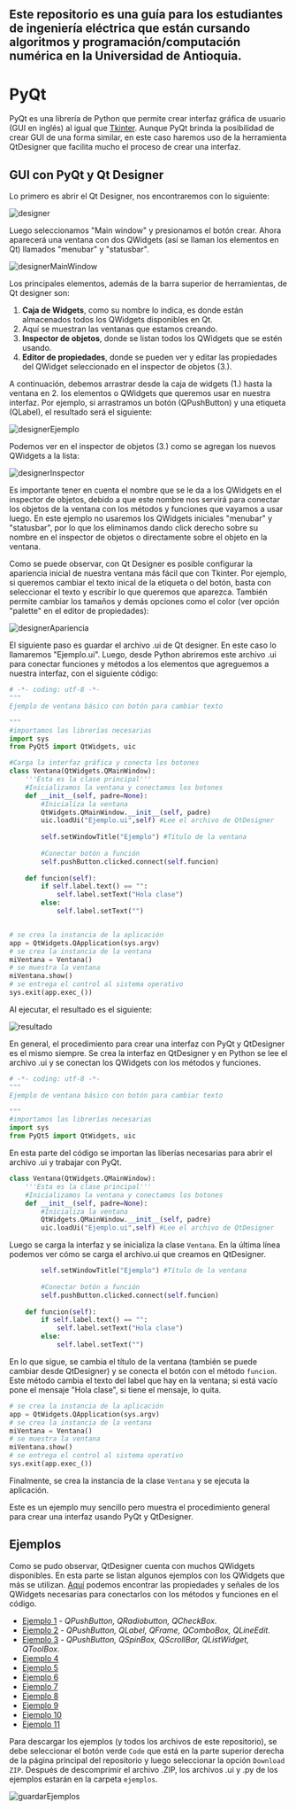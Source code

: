 ## Este repositorio es una guía para los estudiantes de ingeniería eléctrica que están cursando algoritmos y programación/computación numérica en la Universidad de Antioquia.

# PyQt
PyQt es una librería de Python que permite crear interfaz gráfica de usuario (GUI en inglés) al igual que [Tkinter](https://github.com/juan-suarezp/PythonTkinterTutorial). Aunque PyQt brinda la posibilidad de crear GUI de una forma similar, en este caso haremos uso de la herramienta QtDesigner que facilita mucho el proceso de crear una interfaz.

## GUI con PyQt y Qt Designer
Lo primero es abrir el Qt Designer, nos encontraremos con lo siguiente:

![designer](https://user-images.githubusercontent.com/58320351/111403289-b6822480-869a-11eb-9f70-31bf8a582f72.png)

Luego seleccionamos "Main window" y presionamos el botón crear. Ahora aparecerá una ventana con dos QWidgets (así se llaman los elementos en Qt) llamados "menubar" y "statusbar".

![designerMainWindow](https://user-images.githubusercontent.com/58320351/111403327-c26de680-869a-11eb-984d-8fcde92a385b.png)

Los principales elementos, además de la barra superior de herramientas, de Qt designer son:
1. **Caja de Widgets**, como su nombre lo indica, es donde están almacenados todos los QWidgets disponibles en Qt.
2. Aquí se muestran las ventanas que estamos creando.
3. **Inspector de objetos**, donde se listan todos los QWidgets que se estén usando.
4. **Editor de propiedades**, donde se pueden ver y editar las propiedades del QWidget seleccionado en el inspector de objetos (3.).

A continuación, debemos arrastrar desde la caja de widgets (1.) hasta la ventana en 2. los elementos o QWidgets que queremos usar en nuestra interfaz. Por ejemplo, si arrastramos un botón (QPushButton) y una etiqueta (QLabel), el resultado será el siguiente:

![designerEjemplo](https://user-images.githubusercontent.com/58320351/111403337-c7cb3100-869a-11eb-8e7d-9916a7dac6eb.png)

Podemos ver en el inspector de objetos (3.) como se agregan los nuevos QWidgets a la lista:

![designerInspector](https://user-images.githubusercontent.com/58320351/111403343-cbf74e80-869a-11eb-9c73-ef0dae3f78fb.png)

Es importante tener en cuenta el nombre que se le da a los QWidgets en el inspector de objetos, debido a que este nombre nos servirá para conectar los objetos de la ventana con los métodos y funciones que vayamos a usar luego. En este ejemplo no usaremos los QWidgets iniciales "menubar" y "statusbar", por lo que los eliminamos dando click derecho sobre su nombre en el inspector de objetos o directamente sobre el objeto en la ventana.

Como se puede observar, con Qt Designer es posible configurar la apariencia inicial de nuestra ventana más fácil que con Tkinter. Por ejemplo, si queremos cambiar el texto inical de la etiqueta o del botón, basta con seleccionar el texto y escribir lo que queremos que aparezca. También permite cambiar los tamaños y demás opciones como el color (ver opción "palette" en el editor de propiedades):

![designerApariencia](https://user-images.githubusercontent.com/58320351/111403351-d0bc0280-869a-11eb-8bf9-cbeb0e593c97.png)

El siguiente paso es guardar el archivo .ui de Qt designer. En este caso lo llamaremos "Ejemplo.ui". Luego, desde Python abriremos este archivo .ui para conectar funciones y métodos a los elementos que agreguemos a nuestra interfaz, con el siguiente código:

```python
# -*- coding: utf-8 -*-
"""
Ejemplo de ventana básico con botón para cambiar texto

"""
#importamos las librerías necesarias
import sys
from PyQt5 import QtWidgets, uic

#Carga la interfaz gráfica y conecta los botones
class Ventana(QtWidgets.QMainWindow):
    '''Esta es la clase principal'''
    #Inicializamos la ventana y conectamos los botones
    def __init__(self, padre=None):
        #Inicializa la ventana
        QtWidgets.QMainWindow.__init__(self, padre)
        uic.loadUi("Ejemplo.ui",self) #Lee el archivo de QtDesigner
        
        self.setWindowTitle("Ejemplo") #Título de la ventana
        
        #Conectar botón a función
        self.pushButton.clicked.connect(self.funcion)
        
    def funcion(self):
        if self.label.text() == "":
            self.label.setText("Hola clase")
        else:
            self.label.setText("")


# se crea la instancia de la aplicación
app = QtWidgets.QApplication(sys.argv)
# se crea la instancia de la ventana
miVentana = Ventana()
# se muestra la ventana 
miVentana.show()
# se entrega el control al sistema operativo
sys.exit(app.exec_())
```

Al ejecutar, el resultado es el siguiente:

![resultado](https://user-images.githubusercontent.com/58320351/111403367-d7e31080-869a-11eb-873d-560703dc348f.png)

En general, el procedimiento para crear una interfaz con PyQt y QtDesigner es el mismo siempre. Se crea la interfaz en QtDesigner y en Python se lee el archivo .ui y se conectan los QWidgets con los métodos y funciones.

```python
# -*- coding: utf-8 -*-
"""
Ejemplo de ventana básico con botón para cambiar texto

"""
#importamos las librerías necesarias
import sys
from PyQt5 import QtWidgets, uic
```
En esta parte del código se importan las liberías necesarias para abrir el archivo .ui y trabajar con PyQt.

```python
class Ventana(QtWidgets.QMainWindow):
    '''Esta es la clase principal'''
    #Inicializamos la ventana y conectamos los botones
    def __init__(self, padre=None):
        #Inicializa la ventana
        QtWidgets.QMainWindow.__init__(self, padre)
        uic.loadUi("Ejemplo.ui",self) #Lee el archivo de QtDesigner
```

Luego se carga la interfaz y se inicializa la clase `Ventana`. En la última línea podemos ver cómo se carga el archivo.ui que creamos en QtDesigner.

```python
        self.setWindowTitle("Ejemplo") #Título de la ventana
        
        #Conectar botón a función
        self.pushButton.clicked.connect(self.funcion)
        
    def funcion(self):
        if self.label.text() == "":
            self.label.setText("Hola clase")
        else:
            self.label.setText("")
```

En lo que sigue, se cambia el título de la ventana (también se puede cambiar desde QtDesigner) y se conecta el botón con el método `funcion`. Este método cambia el texto del label que hay en la ventana; si está vacío pone el mensaje "Hola clase", si tiene el mensaje, lo quita.

```python
# se crea la instancia de la aplicación
app = QtWidgets.QApplication(sys.argv)
# se crea la instancia de la ventana
miVentana = Ventana()
# se muestra la ventana 
miVentana.show()
# se entrega el control al sistema operativo
sys.exit(app.exec_())
```

Finalmente, se crea la instancia de la clase `Ventana` y se ejecuta la aplicación.

Este es un ejemplo muy sencillo pero muestra el procedimiento general para crear una interfaz usando PyQt y QtDesigner.

## Ejemplos
Como se pudo observar, QtDesigner cuenta con muchos QWidgets disponibles. En esta parte se listan algunos ejemplos con los QWidgets que más se utilizan. [Aquí](https://doc.qt.io/qt-5/widget-classes.html#the-widget-classes) podemos encontrar las propiedades y señales de los QWidgets necesarias para conectarlos con los métodos y funciones en el código.
- [Ejemplo 1](https://github.com/juan-suarezp/PythonPyQtTutorial/blob/master/ejemplos/ejemplo1/ejemplo1.md) - *QPushButton, QRadiobutton, QCheckBox.*
- [Ejemplo 2](https://github.com/juan-suarezp/PythonPyQtTutorial/blob/master/ejemplos/ejemplo2/ejemplo2.md) - *QPushButton, QLabel, QFrame, QComboBox, QLineEdit.*
- [Ejemplo 3](https://github.com/juan-suarezp/PythonPyQtTutorial/blob/master/ejemplos/ejemplo3/ejemplo3.md) - *QPushButton, QSpinBox, QScrollBar, QListWidget, QToolBox.*
- [Ejemplo 4](https://github.com/juan-suarezp/PythonPyQtTutorial/blob/master/ejemplos/ejemplo4/ejemplo4.md)
- [Ejemplo 5]()
- [Ejemplo 6]()
- [Ejemplo 7]()
- [Ejemplo 8]()
- [Ejemplo 9]()
- [Ejemplo 10]()
- [Ejemplo 11]()

Para descargar los ejemplos (y todos los archivos de este repositorio), se debe seleccionar el botón verde `Code` que está en la parte superior derecha de la página principal del repositorio y luego seleccionar la opción `Download ZIP`. Después de descomprimir el archivo .ZIP, los archivos .ui y .py de los ejemplos estarán en la carpeta `ejemplos`.

![guardarEjemplos](https://user-images.githubusercontent.com/58320351/111403407-e92c1d00-869a-11eb-81e6-c70159c482ab.png)
